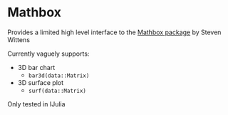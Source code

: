 # Mathbox

Provides a limited high level interface to the [Mathbox package](https://gitgud.io/unconed/mathbox) by Steven Wittens

Currently vaguely supports:

* 3D bar chart
  * `bar3d(data::Matrix)`
* 3D surface plot
  * `surf(data::Matrix)`

Only tested in IJulia
